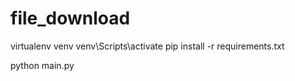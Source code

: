 # file_download


virtualenv venv
venv\Scripts\activate
pip install -r requirements.txt


python main.py